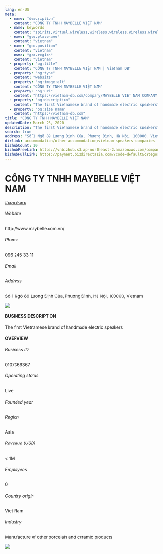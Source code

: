 ```yaml
---
lang: en-US
meta:
  - name: "description"
    content: "CÔNG TY TNHH MAYBELLE VIỆT NAM"
  - name: keywords
    content: "spirits,virtual,wireless,wireless,wireless,wireless,wireless,wireless,wireless,wireless,wireless,wireless,wireless,wireless,wireless,wireless,wireless,vietnam-speakers-companies"
  - name: "geo.placename"
    content: "vietnam"
  - name: "geo.position"
    content: "vietnam"
  - name: "geo.region"
    content: "vietnam"
  - property: "og:title"
    content: "CÔNG TY TNHH MAYBELLE VIỆT NAM | Vietnam DB"
  - property: "og:type"
    content: "website"
  - property: "og:image:alt"
    content: "CÔNG TY TNHH MAYBELLE VIỆT NAM"
  - property: "og:url"
    content: "https://vietnam-db.com/company/MAYBELLE VIET NAM COMPANY LIMITED-2834865"
  - property: "og:description"
    content: "The first Vietnamese brand of handmade electric speakers"
  - property: "og:site_name"
    content: "https://vietnam-db.com"
title: "CÔNG TY TNHH MAYBELLE VIỆT NAM"
updatedDate: March 28, 2020
description: "The first Vietnamese brand of handmade electric speakers"
search: true
address: "Số 1 Ngõ 89 Lương Định Của, Phương Đình, Hà Nội, 100000, Vietnam"
dirlink: accommodation/other-accommodation/vietnam-speakers-companies
bizhubCount: 10
bizhubFreeLink: https://vnbizhub.s3.ap-northeast-2.amazonaws.com/companies/vietnam-speakers-companies_preview.xlsx
bizhubFullLink: https://payment.bizdirectasia.com/?code=default&category=bizhub&item=vietnam-speakers-companies&redirect=https://vietnam-db.com
---
```



<div class="bd-item">
    <div class="item-content">
        <div class="detail-title-wrap">
            <h1 class="detail-title">
                CÔNG TY TNHH MAYBELLE VIỆT NAM
            </h1>
        </div>
		<div class="detail-tagslist"><a href="/accommodation/other-accommodation/tags/speakers" class="detail-tagitem">#speakers</a></div>
        <h6 class="bd-label">Website</h6>
        <p>http://www.maybelle.com.vn/</p>
		<h6 class="bd-label">Phone</h6>
        <p>096 245 33 11</p>
        <h6 class="bd-label">Email</h6>
        <p><a class="textColorPrimary" href="#"></a></p>
        <h6 class="bd-label">Address</h6>
        <p>Số 1 Ngõ 89 Lương Định Của, Phương Đình, Hà Nội, 100000, Vietnam</p>
    </div>
</div>

<div class="banner-wrap text-center"><a href="" class="banner-link"><img src="/assets/vndb.com/BannerAds2.jpg" class="banner-img"></a></div>

<div class="bd-item">
    <div class="item-content">
        <h4 class="textColorPrimary item-title">BUSINESS DESCRIPTION</h4>
        <p>The first Vietnamese brand of handmade electric speakers</p>
    </div>
</div>

<div class="bd-item">
    <div class="item-content">
        <h4 class="textColorPrimary item-title">OVERVIEW</h4>
        <div class="item-info">
            <h6 class="bd-label">Business ID</h6>
            <p>0107366367</p>
        </div>
        <div class="item-info">
            <h6 class="bd-label">Operating status</h6>
            <p>Live<small class="bd-status_dot live"></small></p>
        </div>
        <div class="item-info">
            <h6 class="bd-label">Founded year</h6>
            <p></p>
        </div>
        <div class="item-info">
            <h6 class="bd-label">Region</h6>
            <p>Asia</p>
        </div>
        <div class="item-info">
            <h6 class="bd-label">Revenue (USD)</h6>
            <p>&lt; 1M</p>
        </div>
        <div class="item-info">
            <h6 class="bd-label">Employees</h6>
            <p>0</p>
        </div>
        <div class="item-info">
            <h6 class="bd-label">Country origin</h6>
            <p>Viet Nam</p>
        </div>
        <div class="item-info">
            <h6 class="bd-label">Industry</h6>
            <p>Manufacture of other porcelain and ceramic products</p>
        </div>
    </div>
</div>

<div class="banner-wrap text-center"><a href="" class="banner-link"><img src="/assets/vndb.com/BannerAd_04_728x90.jpg" class="banner-img"></a></div>

<CustomPopup popupTitle="ENTER EMAIL TO DOWNLOAD" popupSubTitle="The companies data will be sent to your inbox. Please enter your email." :free="this.$frontmatter.bizhubFreeLink" :paid="this.$frontmatter.bizhubFullLink" :count="this.$frontmatter.bizhubCount"/>

